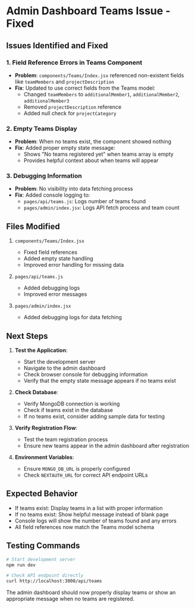 # Admin Dashboard Teams Issue - Fixed

## Issues Identified and Fixed

### 1. Field Reference Errors in Teams Component
- **Problem**: `components/Teams/Index.jsx` referenced non-existent fields like `teamMembers` and `projectDescription`
- **Fix**: Updated to use correct fields from the Teams model:
  - Changed `teamMembers` to `additionalMember1`, `additionalMember2`, `additionalMember3`
  - Removed `projectDescription` reference
  - Added null check for `projectCategory`

### 2. Empty Teams Display
- **Problem**: When no teams exist, the component showed nothing
- **Fix**: Added proper empty state message:
  - Shows "No teams registered yet" when teams array is empty
  - Provides helpful context about when teams will appear

### 3. Debugging Information
- **Problem**: No visibility into data fetching process
- **Fix**: Added console logging to:
  - `pages/api/teams.js`: Logs number of teams found
  - `pages/admin/index.jsx`: Logs API fetch process and team count

## Files Modified

1. `components/Teams/Index.jsx`
   - Fixed field references
   - Added empty state handling
   - Improved error handling for missing data

2. `pages/api/teams.js`
   - Added debugging logs
   - Improved error messages

3. `pages/admin/index.jsx`
   - Added debugging logs for data fetching

## Next Steps

1. **Test the Application**:
   - Start the development server
   - Navigate to the admin dashboard
   - Check browser console for debugging information
   - Verify that the empty state message appears if no teams exist

2. **Check Database**:
   - Verify MongoDB connection is working
   - Check if teams exist in the database
   - If no teams exist, consider adding sample data for testing

3. **Verify Registration Flow**:
   - Test the team registration process
   - Ensure new teams appear in the admin dashboard after registration

4. **Environment Variables**:
   - Ensure `MONGO_DB_URL` is properly configured
   - Check `NEXTAUTH_URL` for correct API endpoint URLs

## Expected Behavior

- If teams exist: Display teams in a list with proper information
- If no teams exist: Show helpful message instead of blank page
- Console logs will show the number of teams found and any errors
- All field references now match the Teams model schema

## Testing Commands

```bash
# Start development server
npm run dev

# Check API endpoint directly
curl http://localhost:3000/api/teams
```

The admin dashboard should now properly display teams or show an appropriate message when no teams are registered.
